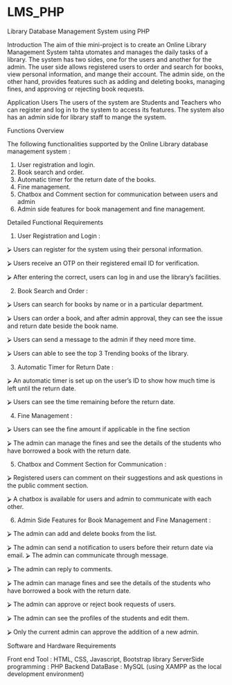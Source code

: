 # LMS_PHP
Library Database Management System using PHP

Introduction
The aim of thie mini-project is to create an Online Library Management System tahta utomates  and manages the daily tasks of a library. The system has two sides, one for the users and another  for the admin. The user side allows registered users to order and search for books, view personal  information, and mange their account. The admin side, on the other hand, provides features such  as adding and deleting books, managing fines, and approving or rejecting book requests. 

Application Users 
The users of the system are Students and Teachers who can register and log in to the system to  access its features. The system also has an admin side for library staff to mange the system. 

Functions Overview 

The following functionalities supported by the Online Library database management system : 

1. User registration and login. 
2. Book search and order. 
3. Automatic timer for the return date of the books. 
4. Fine management. 
5. Chatbox and Comment section for communication between users and admin
6. Admin side features for book management and fine management. 

Detailed Functional Requirements 

1. User Registration and Login :
   
⮚ Users can register for the system using their personal information.
 
⮚ Users receive an OTP on their registered email ID for verification. 

⮚ After entering the correct, users can log in and use the library’s facilities. 

2. Book Search and Order :
   
⮚ Users can search for books by name or in a particular department. 

⮚ Users can order a book, and after admin approval, they can see the issue and return date  beside the book name.

⮚ Users can send a message to the admin if they need more time. 

⮚ Users can able to see the top 3 Trending books of the library. 

3. Automatic Timer for Return Date :
   
⮚ An automatic timer is set up on the user’s ID to show how much time is left until the  return date. 

⮚ Users can see the time remaining before the return date. 

4. Fine Management :
   
⮚ Users can see the fine amount if applicable in the fine section

⮚ The admin can manage the fines and see the details of the students who have borrowed a  book with the return date. 

5. Chatbox and Comment Section for Communication :
   
⮚ Registered users can comment on their suggestions and ask questions in the public  comment section. 

⮚ A chatbox is available for users and admin to communicate with each other. 

6. Admin Side Features for Book Management and Fine Management :
   
⮚ The admin can add and delete books from the list. 

⮚ The admin can send a notification to users before their return date via email. ⮚ The admin can communicate through message.

⮚ The admin can reply to comments. 

⮚ The admin can manage fines and see the details of the students who have borrowed a  book with the return date. 

⮚ The admin can approve or reject book requests of users. 

⮚ The admin can see the profiles of the students and edit them. 

⮚ Only the current admin can approve the addition of a new admin. 

Software and Hardware Requirements 

Front end Tool : HTML, CSS, Javascript, Bootstrap library 
ServerSide programming : PHP 
Backend DataBase : MySQL (using XAMPP as the local development environment) 

